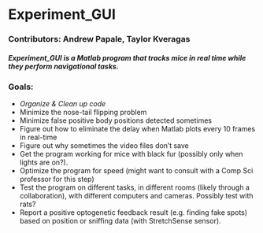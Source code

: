 # Experiment_GUI
### Contributors: Andrew Papale, Taylor Kveragas

##### Experiment_GUI is a Matlab program that tracks mice in real time while they perform navigational tasks.
### **Goals:**
* *Organize & Clean up code*
* Minimize the nose-tail flipping problem
* Minimize false positive body positions detected sometimes
* Figure out how to eliminate the delay when Matlab plots every 10 frames in real-time
* Figure out why sometimes the video files don’t save
* Get the program working for mice with black fur (possibly only when lights are on?).
* Optimize the program for speed (might want to consult with a Comp Sci professor for this step)
* Test the program on different tasks, in different rooms (likely through a collaboration), with different computers and cameras.  Possibly test with rats?
* Report a positive optogenetic feedback result (e.g. finding fake spots) based on position or sniffing data (with StretchSense sensor).
